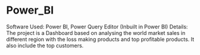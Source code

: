 # Power_BI
Software Used: Power BI, Power Query Editor (Inbuilt in Power BI) 
Details: The project is a Dashboard based on analysing the world market sales in different region with the loss making products and top profitable products.
It also include the top customers.
